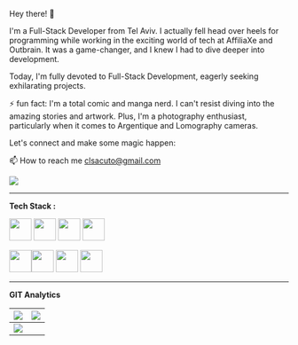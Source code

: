 
Hey there! 👋

I'm a Full-Stack Developer from Tel Aviv. I actually fell head over heels for programming while working in the exciting world of tech at AffiliaXe and Outbrain. It was a game-changer, and I knew I had to dive deeper into development. 

Today, I'm fully devoted to Full-Stack Development, eagerly seeking exhilarating projects. 

⚡ fun fact: I'm a total comic and manga nerd. I can't resist diving into the amazing stories and artwork. 
Plus, I'm a photography enthusiast, particularly when it comes to Argentique and Lomography cameras.

Let's connect and make some magic happen:

📫 How to reach me clsacuto@gmail.com

[<img src="https://img.shields.io/badge/linkedin-%230077B5.svg?&style=for-the-badge&logo=linkedin&logoColor=white" />](https://www.linkedin.com/in/claire-sacuto/)

<hr>

<strong> Tech Stack : </strong>

<img src="https://cdn.jsdelivr.net/gh/devicons/devicon/icons/javascript/javascript-original.svg" width=40  /> <img src="https://cdn.jsdelivr.net/gh/devicons/devicon/icons/react/react-original.svg" width=40   /> <img src="https://cdn.jsdelivr.net/gh/devicons/devicon/icons/redux/redux-original.svg" width=40   />  <img src="https://cdn.jsdelivr.net/gh/devicons/devicon/icons/nodejs/nodejs-plain-wordmark.svg" width=40  />   

<img src="https://cdn.jsdelivr.net/gh/devicons/devicon/icons/firebase/firebase-plain.svg" width=40  /><img src="https://cdn.jsdelivr.net/gh/devicons/devicon/icons/html5/html5-original.svg" width=40  />    <img src="https://cdn.jsdelivr.net/gh/devicons/devicon/icons/bootstrap/bootstrap-original.svg" width=40 /> <img src="https://cdn.jsdelivr.net/gh/devicons/devicon/icons/git/git-original.svg" width=40 /> 

<hr>          

<strong> GIT Analytics </strong>

<img src="https://github-readme-stats.vercel.app/api?username=klair8&&show_icons=true&count_private=true&theme=github_dark">|<img src="https://github-readme-streak-stats.herokuapp.com/?user=klair8&theme=blueberry_duo"/>
|---|---|
<img src="https://github-readme-stats.vercel.app/api/top-langs/?username=klair8&layout=compact&theme=github_dark"/>|






